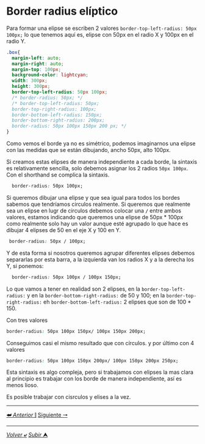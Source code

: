 # Border radius elíptico

Para formar una elipse se escriben 2 valores `border-top-left-radius: 50px 100px;` lo que tenemos aquí es, elipse con 50px en el radio X y 100px en el radio Y.

```CSS
.box{
  margin-left: auto;
  margin-right: auto;
  margin-top: 100px;
  background-color: lightcyan;
  width: 300px;
  height: 300px;
  border-top-left-radius: 50px 100px;
  /* border-radius: 50px; */
  /* border-top-left-radius: 50px;
  border-top-right-radius: 100px;
  border-bottom-left-radius: 150px;
  border-bottom-right-radius: 200px;
  border-radius: 50px 100px 150px 200 px; */
}
```
Como vemos el borde ya no es simétrico, podemos imaginarnos una elipse con las medidas que se están dibujando, ancho 50px, alto 100px.

Si creamos estas elipses de manera independiente a cada borde, la sintaxis es relativamente sencilla, solo debemos asignar los 2 radios `50px 100px`. Con el shorthand se complica la sintaxis.

```CSS
  border-radius: 50px 100px;
```
Si queremos dibujar una elipse y que sea igual para todos los bordes sabemos que tendríamos circulos realmente.
Si queremos que realmente sea un elipse en lugr de circulos debemos colocar una **``/``** entre ambos valores, estamos indicando que queremos una elipse de 50px * 100px como realmente solo hay un valor aunque esté agrupado lo que hace es dibujar 4 elipses de 50 en el eje X y 100 en Y.

```CSS
 border-radius: 50px / 100px;
```
Y de esta forma si nosotros queremos agrupar diferentes elipses debemos separarlas por esta barra, a la izquierda van los radios X y a la derecha los Y, si ponemos:

```CSS
  border-radius: 50px 100px / 100px 150px;
```
Lo que vamos a tener en realidad son 2 elipses, en la `border-top-left-radius:` y en la `border-bottom-right-radius:` de 50 y 100; en la `border-top-right-radius:` eh `border-bottom-left-radius:` 2 elipses que son de 100 * 150.

Con tres valores

```CSS
border-radius: 50px 100px 150px/ 100px 150px 200px;
```
Conseguimos casi el mismo resultado que con círculos. y por último con 4 valores

```CSS
border-radius: 50px 100px 150px 200px/ 100px 150px 200px 250px;
```
Esta sintaxis es algo compleja, pero si trabajamos con elipses la mas clara al principio es trabajar con los borde de manera independiente, así es menos lioso.

Es posible trabajar con cisrculos y elises a la vez.

---

[**&#11176;** *Anterior* &#11007;](/teoria/teoriaBoxModel/02.1_borderRadius.md "Border radius") 
[Siguiente **&#129042;**](/teoria/teoriaBoxModel/03_padding.md "Padding")

---

[*Volver* **&ldca;**](/teoria/README.md "Menu principal") 
[*Subir* **&#11165;**](# "Ir al título")